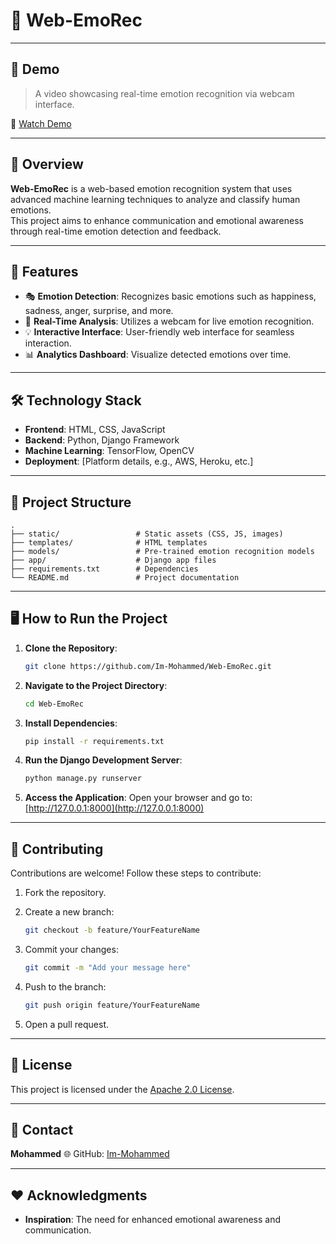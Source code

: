 # 🌟 Web-EmoRec

---

## 🎥 Demo

> A video showcasing real-time emotion recognition via webcam interface.

🔗 [Watch Demo](https://github.com/user-attachments/assets/738075e0-8aed-4038-b361-53df8322f960)

---

## 🚀 Overview

**Web-EmoRec** is a web-based emotion recognition system that uses advanced machine learning techniques to analyze and classify human emotions.  
This project aims to enhance communication and emotional awareness through real-time emotion detection and feedback.

---

## 🌟 Features

- 🎭 **Emotion Detection**: Recognizes basic emotions such as happiness, sadness, anger, surprise, and more.  
- 📸 **Real-Time Analysis**: Utilizes a webcam for live emotion recognition.  
- 💡 **Interactive Interface**: User-friendly web interface for seamless interaction.  
- 📊 **Analytics Dashboard**: Visualize detected emotions over time.  

---

## 🛠️ Technology Stack

- **Frontend**: HTML, CSS, JavaScript  
- **Backend**: Python, Django Framework  
- **Machine Learning**: TensorFlow, OpenCV  
- **Deployment**: [Platform details, e.g., AWS, Heroku, etc.]  

---

## 📂 Project Structure

```plaintext
.
├── static/                 # Static assets (CSS, JS, images)
├── templates/              # HTML templates
├── models/                 # Pre-trained emotion recognition models
├── app/                    # Django app files
├── requirements.txt        # Dependencies
└── README.md               # Project documentation
````

---

## 🖥️ How to Run the Project

1. **Clone the Repository**:

   ```bash
   git clone https://github.com/Im-Mohammed/Web-EmoRec.git
   ```

2. **Navigate to the Project Directory**:

   ```bash
   cd Web-EmoRec
   ```

3. **Install Dependencies**:

   ```bash
   pip install -r requirements.txt
   ```

4. **Run the Django Development Server**:

   ```bash
   python manage.py runserver
   ```

5. **Access the Application**:
   Open your browser and go to: [http://127.0.0.1:8000](http://127.0.0.1:8000)

---

## 🤝 Contributing

Contributions are welcome!
Follow these steps to contribute:

1. Fork the repository.
2. Create a new branch:

   ```bash
   git checkout -b feature/YourFeatureName
   ```
3. Commit your changes:

   ```bash
   git commit -m "Add your message here"
   ```
4. Push to the branch:

   ```bash
   git push origin feature/YourFeatureName
   ```
5. Open a pull request.

---

## 📜 License

This project is licensed under the [Apache 2.0 License](LICENSE).

---

## 📧 Contact

**Mohammed**
🌐 GitHub: [Im-Mohammed](https://github.com/Im-Mohammed)

---
## ❤️ Acknowledgments

* **Inspiration**: The need for enhanced emotional awareness and communication.
